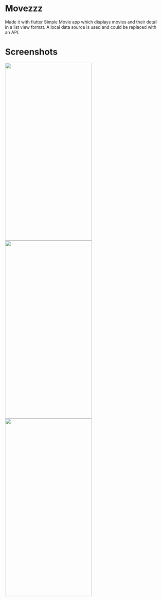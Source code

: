 # Movezzz
Made it with flutter 
Simple Movie app which displays movies and their detail in a list view format.
A local data source is used and could be replaced with an API.

# Screenshots
<img src="https://github.com/Ghazali32/Movezzz/assets/94665236/58dd57cc-2dda-442a-9311-93a1c1c513ad" width="285" height="585">
<img src="https://github.com/Ghazali32/Movezzz/assets/94665236/f6f87d91-0ecf-4005-a12f-b62c32d91b2d" width="285" height="585">
<img src="https://github.com/Ghazali32/Movezzz/assets/94665236/a9857538-568c-4eed-b69c-69e84e1350b2" width="285" height="585">
